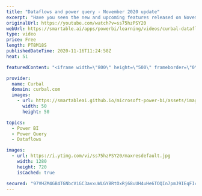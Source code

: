 ```yaml
---
title: "Dataflows and power query - November 2020 update"
excerpt: "Have you seen the new and upcoming features released on November 2020 for Dataflows and Power Query? In today's video, I will go through them so you stay up to date:  00:00 Intro 00:24 New Diagram view 01:36 New schema view 02:16 Add column from example  02:20 Add web from example 03:13 Fuzzy grouping"
originalUrl: https://youtube.com/watch?v=ss75hzPSY20
webUrl: https://smartable.ai/apps/powerbi/learning/videos/curbal-dataflows-and-power-query-november-2020-update/
type: video
price: Free
length: PT8M18S
publishedDateTime: 2020-11-16T11:24:58Z
heat: 51

featuredContent: "<iframe width=\"800\" height=\"500\" frameborder=\"0\" src=\"https://www.youtube.com/embed/ss75hzPSY20\" allow=\"accelerometer; autoplay; encrypted-media; gyroscope; picture-in-picture\" allowfullscreen></iframe>"

provider:
  name: Curbal
  domain: curbal.com
  images:
    - url: https://smartableai.github.io/microsoft-power-bi/assets/images/organizations/curbal.com-50x50.jpg
      width: 50
      height: 50

topics:
  - Power BI
  - Power Query
  - Dataflows

images:
  - url: https://i.ytimg.com/vi/ss75hzPSY20/maxresdefault.jpg
    width: 1280
    height: 720
    isCached: true

secured: "97VHZM4GB4TGNbcViGC3avxuWLGYBRtOxRj68uUH4uHe6TOQIn7pmJ9IEqFIc9skOetZEn3t654tgpSMt8GAOY+SacOONpSokVAwW7TjRdcsdjBiMwLREOM3+YlEYsPO2Qr+KhNsYc9KEsnJKvQpQsYZLzO6KXxRu31Z8SRgdTCahO4wu+hXRAOFXu1B2b6dQkrObXSzf8qtFb9v/l9FN1tX3o3wVrbIril3cA5nuJ7celrMuUGQQVv2vZnzqq1wlWHizrDPzvTSX5QnLRgJ/IRBCcYtaVILyITAJr37FLlg2QdGPk3SN1kc3n1OhBhPSAF4oct/0vRn0iCqDnqmHCUo9SUwKS8Kl0vPW7vevQvS+d4pO+xIl1zpXVPGl7Ld862zQ/TSMJ72G1kvm8bAnfi4YC54uPJ2uaph/qjHWZU=;16PrXDeKOmjFNDrRgT57TQ=="
---
```


